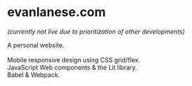 # evanlanese.com
*(currently not live due to prioritization of other developments)*

A personal website.<br/>
<br/>
Mobile responsive design using CSS grid/flex.<br/>
JavaScript Web components & the Lit library.<br/>
Babel & Webpack.<br/>
